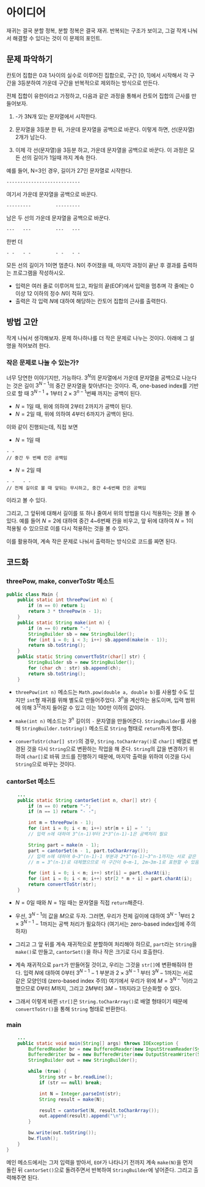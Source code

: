 # 아이디어
재귀는 결국 분할 정복, 분할 정복은 결국 재귀. 반복되는 구조가 보이고, 그걸 작게 나눠서 해결할 수 있다는 것이 이 문제의 포인트.

## 문제 파악하기
칸토어 집합은 0과 1사이의 실수로 이루어진 집합으로, 구간 [0, 1]에서 시작해서 각 구간을 3등분하여 가운데 구간을 반복적으로 제외하는 방식으로 만든다.

전체 집합이 유한이라고 가정하고, 다음과 같은 과정을 통해서 칸토어 집합의 근사를 만들어보자.

1. -가 3N개 있는 문자열에서 시작한다.

2. 문자열을 3등분 한 뒤, 가운데 문자열을 공백으로 바꾼다. 이렇게 하면, 선(문자열) 2개가 남는다.

3. 이제 각 선(문자열)을 3등분 하고, 가운데 문자열을 공백으로 바꾼다. 이 과정은 모든 선의 길이가 1일때 까지 계속 한다.

예를 들어, N=3인 경우, 길이가 27인 문자열로 시작한다.
```
---------------------------
```

여기서 가운데 문자열을 공백으로 바꾼다.
```
---------         ---------
```

남은 두 선의 가운데 문자열을 공백으로 바꾼다.
```
---   ---         ---   ---
```

한번 더
```
- -   - -         - -   - -
```
모든 선의 길이가 1이면 멈춘다. N이 주어졌을 때, 마지막 과정이 끝난 후 결과를 출력하는 프로그램을 작성하시오.

- 입력은 여러 줄로 이루어져 있고, 파일의 끝(EOF)에서 입력을 멈추며 각 줄에는 0 이상 12 이하의 정수 $N$이 적혀 있다.
- 출력은 각 입력 $N$에 대하여 해당하는 칸토어 집합의 근사를 출력한다.

## 방법 고안
작게 나눠서 생각해보자. 문제 하나하나를 더 작은 문제로 나누는 것이다. 아래에 그 설명을 적어보려 한다.

### 작은 문제로 나눌 수 있는가?
너무 당연한 이야기지만, 가능하다. $3^N$의 문자열에서 가운데 문자열을 공백으로 나눈다는 것은 길이 $3^{N-1}$의 중간 문자열을 찾아낸다는 것이다. 즉, one-based index를 기반으로 할 때 $3^{N-1}+1$부터 $2 \times 3^{n-1}$번째 까지는 공백이 된다.

- $N=1$일 때, 위에 의하여 2부터 2까지가 공백이 된다.
- $N=2$일 때, 위에 의하여 4부터 6까지가 공백이 된다.

이와 같이 진행되는데, 직접 보면
- $N=1$일 때
```
- - 
// 중간 두 번째 칸은 공백임
```
- $N=2$일 때
```
- -   - -
// 전체 길이로 볼 때 앞뒤는 무시하고, 중간 4~6번째 칸은 공백임
```
이라고 볼 수 있다.

그리고, 그 앞뒤에 대해서 길이를 또 하나 줄여서 위의 방법을 다시 적용하는 것을 볼 수 있다. 예를 들어 $N = 2$에 대하여 중간 4~6번째 칸을 비우고, 앞 뒤에 대하여 $N=1$이 적용될 수 있으므로 이를 다시 적용하는 것을 볼 수 있다.

이를 활용하여, 계속 작은 문제로 나눠서 출력하는 방식으로 코드를 짜면 된다.

## 코드화
### threePow, make, converToStr 메소드
```java
public class Main {
    public static int threePow(int n) {
        if (n == 0) return 1;
        return 3 * threePow(n - 1);
    }
    public static String make(int n) {
        if (n == 0) return "-";
        StringBuilder sb = new StringBuilder();
        for (int i = 0; i < 3; i++) sb.append(make(n - 1));
        return sb.toString();
    }
    public static String convertToStr(char[] str) {
        StringBuilder sb = new StringBuilder();
        for (char ch : str) sb.append(ch);
        return sb.toString();
    }
```

- `threePow(int n)` 메소드는 `Math.pow(double a, double b)`를 사용할 수도 있지만 `int`형 재귀를 위해 별도로 만들어주었다. $3^n$을 계산하는 용도이며, 입력 범위에 의해 $3^{12}$까지 들어갈 수 있고 이는 100만 이하의 값이다.

- `make(int n)` 메소드는 $3^n$ 길이의 `-` 문자열을 만들어준다. `StringBuilder`를 사용해 `StringBuilder.toString()` 메소드로 `String` 형태로 `return`하게 했다.

- `converToStr(char[] str)`의 경우, `String.toCharArray()`로 `char[]` 배열로 변경된 것을 다시 `String`으로 변환하는 작업을 해 준다. `String`의 값을 변경하기 위하여 `char[]`로 바꿔 코드를 진행하기 때문에, 마지막 출력을 위하여 이것을 다시 `String`으로 바꾸는 것이다.

### cantorSet 메소드
```java
	...
    public static String cantorSet(int n, char[] str) {
        if (n == 0) return "-";
        if (n == 1) return "- -";

        int m = threePow(n - 1);
        for (int i = 0; i < m; i++) str[m + i] = ' ';
        // 입력 n에 대하여 3^(n-1)부터 2*3^(n-1)-1은 공백처리 필요

        String part = make(n - 1);
        part = cantorSet(n - 1, part.toCharArray());
        // 입력 n에 대하여 0~3^(n-1)-1 부분과 2*3^(n-1)~3^n-1까지는 서로 같은 모양임
        // m = 3^(n-1)로 대체했으므로 이 구간이 0~m-1, 2m~3m-1로 표현할 수 있음

        for (int i = 0; i < m; i++) str[i] = part.charAt(i);
        for (int i = 0; i < m; i++) str[2 * m + i] = part.charAt(i);
        return convertToStr(str);
    }
```
- $N = 0$일 때와 $N = 1$일 때는 문자열을 직접 `return`해준다.

- 우선, $3^{N-1}$의 값을 $M$으로 두자. 그러면, 우리가 전체 길이에 대하여 $3^{N-1}$부터 $2 \times 3 ^ {N-1} - 1$까지는 공백 처리가 필요하다 (여기서는 zero-based index임에 주의하자)

- 그리고 그 앞 뒤를 계속 재귀적으로 분할하여 처리해야 하므로, `part`라는 `String`을 `make()`로 만들고, `cantorSet()`을 하나 작은 크기로 다시 호출한다.

- 계속 재귀적으로 `part`가 만들어질 것이고, 우리는 그것을 `str[]`에 변환해줘야 한다. 입력 $N$에 대하여 $0$부터 $3^{N-1}-1$ 부분과 $2 \times 3^{N-1}$ 부터 $3^N-1$까지는 서로 같은 모양인데 (zero-based index 주의) 여기에서 우리가 위에 $M = 3^{N-1}$이라고 했으므로 $0$부터 $M$까지, 그리고 $2M$부터 $3M-1$까지라고 단순화할 수 있다.

- 그래서 이렇게 바뀐 `str[]`은 `String.toCharArray()`로 배열 형태이기 때문에 `convertToStr()`을 통해 `String` 형태로 반환한다.

### main
```java
	...
    public static void main(String[] args) throws IOException {
        BufferedReader br = new BufferedReader(new InputStreamReader(System.in));
        BufferedWriter bw = new BufferedWriter(new OutputStreamWriter(System.out));
        StringBuilder out = new StringBuilder();

        while (true) {
            String str = br.readLine();
            if (str == null) break;

            int N = Integer.parseInt(str);
            String result = make(N);

            result = cantorSet(N, result.toCharArray());
            out.append(result).append("\n");
        }

        bw.write(out.toString());
        bw.flush();
    }
}
```
메인 메소드에서는 그저 입력을 받아서, `EOF`가 나타나기 전까지 계속 `make(N)`을 먼저 돌린 뒤 `cantorSet()`으로 돌려주면서 반복하여 `StringBuilder`에 넣어준다. 그리고 출력해주면 된다.

